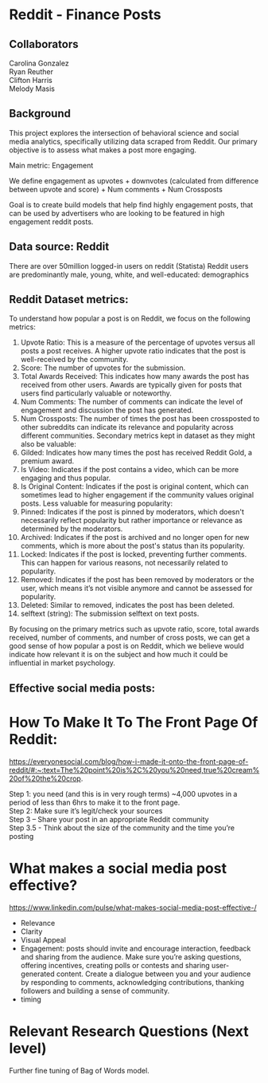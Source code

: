 # Reddit - Finance Posts

## Collaborators
Carolina Gonzalez  
Ryan Reuther  
Clifton Harris  
Melody Masis

## Background
This project explores the intersection of behavioral science and social media analytics, specifically utilizing data scraped from Reddit. Our primary objective is to assess what makes a post more engaging.

Main metric: Engagement 

We define engagement as upvotes + downvotes (calculated from difference between upvote and score) + Num comments + Num Crossposts

Goal is to create build models that help find highly engagement posts, that can be used by advertisers who are looking to be featured in high engagement reddit posts. 

## Data source: Reddit
There are over 50million logged-in users on reddit (Statista)
Reddit users are predominantly male, young, white, and well-educated: demographics 

## Reddit Dataset metrics:
To understand how popular a post is on Reddit, we focus on the following metrics:
1.	Upvote Ratio: This is a measure of the percentage of upvotes versus all posts a post receives. A higher upvote ratio indicates that the post is well-received by the community.
2.	Score: The number of upvotes for the submission.
3.	Total Awards Received: This indicates how many awards the post has received from other users. Awards are typically given for posts that users find particularly valuable or noteworthy.
4.	Num Comments: The number of comments can indicate the level of engagement and discussion the post has generated.
5.	Num Crossposts: The number of times the post has been crossposted to other subreddits can indicate its relevance and popularity across different communities.
Secondary metrics kept in dataset as they might also be valuable:
1.	Gilded: Indicates how many times the post has received Reddit Gold, a premium award.
2.	Is Video: Indicates if the post contains a video, which can be more engaging and thus popular.
3.	Is Original Content: Indicates if the post is original content, which can sometimes lead to higher engagement if the community values original posts.
Less valuable for measuring popularity:
1.	Pinned: Indicates if the post is pinned by moderators, which doesn't necessarily reflect popularity but rather importance or relevance as determined by the moderators.
2.	Archived: Indicates if the post is archived and no longer open for new comments, which is more about the post's status than its popularity.
3.	Locked: Indicates if the post is locked, preventing further comments. This can happen for various reasons, not necessarily related to popularity.
4.	Removed: Indicates if the post has been removed by moderators or the user, which means it’s not visible anymore and cannot be assessed for popularity.
5.	Deleted: Similar to removed, indicates the post has been deleted.
6.	selftext (string): The submission selftext on text posts.

By focusing on the primary metrics such as upvote ratio, score, total awards received, number of comments, and number of cross posts, we can get a good sense of how popular a post is on Reddit, which we believe would indicate how relevant it is on the subject and how much it could be influential in market psychology.

## Effective social media posts:

# How To Make It To The Front Page Of Reddit: 
https://everyonesocial.com/blog/how-i-made-it-onto-the-front-page-of-reddit/#:~:text=The%20point%20is%2C%20you%20need,true%20cream%20of%20the%20crop.

Step 1: you need (and this is in very rough terms) ~4,000 upvotes in a period of less than 6hrs to make it to the front page.   
Step 2: Make sure it’s legit/check your sources   
Step 3 – Share your post in an appropriate Reddit community   
Step 3.5 - Think about the size of the community and the time you’re posting

# What makes a social media post effective?
https://www.linkedin.com/pulse/what-makes-social-media-post-effective-/

* Relevance
* Clarity
* Visual Appeal
* Engagement: posts should invite and encourage interaction, feedback and sharing from the audience. Make sure you’re asking questions, offering incentives, creating polls or contests and sharing user-generated content. 
Create a dialogue between you and your audience by responding to comments, acknowledging contributions, thanking followers and building a sense of community.
* timing

# Relevant Research Questions (Next level)

Further fine tuning of Bag of Words model.